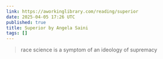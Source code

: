 ```yaml
---
link: https://aworkinglibrary.com/reading/superior
date: 2025-04-05 17:26 UTC
published: true
title: Superior by Angela Saini
tags: []
---
```


> race science is a symptom of an ideology of supremacy
